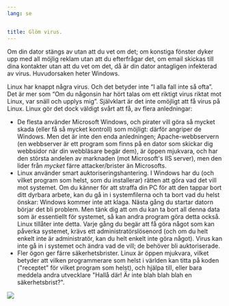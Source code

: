 ```yaml
---
lang: se


title: Glöm virus.
---
```


Om din dator stängs av utan att du vet om det; om konstiga fönster dyker upp med all möjlig reklam utan att du efterfrågar det, om email skickas till dina kontakter utan att du vet om det, då är din dator antagligen infekterad av virus. Huvudorsaken heter Windows.

Linux har knappt några virus. Och det betyder inte “I alla fall inte så ofta”. Det är mer som “Om du någonsin har hört talas om ett riktigt virus riktat mot Linux, var snäll och upplys mig”. Självklart är det inte omöjligt att få virus på Linux. Linux gör det dock väldigt svårt att få, av flera anledningar:

<ul>

<li>De flesta använder Microsoft Windows, och pirater vill göra så mycket skada (eller få så mycket kontroll) som möjligt: därför angriper de Windows. Men det är inte den enda anledningen; Apache-webbservern (en webbserver är ett program som finns på en dator som skickar dig webbsidor när din webbläsare begär dem), är öppen mjukvara, och har den största andelen av marknaden (mot Microsoft's IIS server), men den lider från <i>mycket</i> färre attacker/brister än Microsofts.</li>

<li>Linux använder smart auktoriseringshantering. I Windows har du (och vilket program som helst, som du installerar) rätten att göra vad det vill mot systemet. Om du känner för att straffa din PC för att den tappar bort ditt dyrbara arbete, kan du gå in i systemfilerna och ta bort vad du helst önskar: Windows kommer inte att klaga. Nästa gång du startar datorn börjar det bli problem. Men tänk dig att om du kan ta bort all denna data som är essentiellt för systemet, så kan andra program göra detta också. Linux tillåter inte detta. Varje gång du begär att få göra något som kan påverka systemet, krävs ett administratörslösenord (och om du helt enkelt inte är administratör, kan du helt enkelt inte göra något). Virus kan inte gå in i systemet och ändra vad de vill; de behöver bli auktoriserade.</li>

<li>Fler ögon ger färre säkerhetsbrister. Linux är öppen mjukvara, vilket betyder att vilken programmerare som helst i världen kan titta på koden ("receptet" för vilket program som helst), och hjälpa till, eller bara meddela andra utvecklare "Hallå där! Är inte blah blah blah en säkerhetsbrist?".</li>

</ul>

<img src="Images/viruses_thumb.png" />




